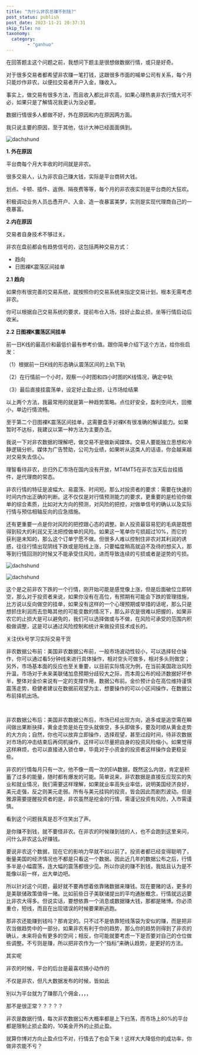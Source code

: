 ```yaml
---
title: "为什么非农总赚不到钱?"
post_status: publish
post_date: 2023-11-21 20:37:31
skip_file: no
taxonomy:
  category:
        - "ganhuo"
---
```


在回答题主这个问题之前，我想问下题主是很想做数据行情，或只是好奇。

对于很多交易者都希望非农赚一笔打钱，这跟很多市面的喊单公司有关系，每个月只能炒作非农，以便拉交易者开户入金，赚收入。

事实上，做交易有很多方法，而且收入都比非农高，如果心理热衷非农行情大可不必，如果只是了解情况我更认为没必要。

数据行情很多人都做不好，外在原因和内在原因两方面。

我只说主要的原因，至于其他，估计大神已经面面俱到。

![dachshund](https://cdn.fendou.la/funstoutiao/2020/12/152605630.jpg "timg.jpg")

**1. 外在原因**

平台商每个月大丰收的时间就是非农。

很多交易人，认为非农自己赚大钱，实际是平台商转大钱。

划点、卡顿、插件、返佣、隔夜费等等，每个月的非农夜实则是平台商的大狂欢。

积极调动业务人员怂恿开户、入金、造一夜暴富美梦，实则是实现代理商自己的一夜暴富。

**2.内在原因**

交易者自身技术不够过关。

非农在盘前都会有趋势信号的，这包括两种交易方式：

- 趋向
- 日图裸K震荡区间挂单

**2.1 趋向**

如果你有很完善的交易系统，就按照你的交易系统来指定交易计划，根本无需考虑非农。 

你可以根据自己交易系统的要求，提前布仓入场，挂好止盈止损，坐等行情启动后收米。

**2.2 日图裸K震荡区间挂单**

前一日K线的最高价和最低价最有参考价值。跟你简单介绍下这个方法，给你些启发：

（1）根据前一日K线的形态确认震荡区间的上轨下轨

（2）在行情前一个小时，观察一小时图和四小时图的K线情况，确定中轨

（3）最后直接挂震荡单，设定好止盈止损，让市场给结果

以上两个方法，我最常用的就是第一种趋势策略。点位好安全，盈利空间大，回撤小，单边行情流畅。

至于第二个日图裸K震荡区间挂单，这需要盘手对裸K有很准确的解读能力。如果暂时不达标，我建议以第一种方法为主要办法。

我说一下对非农数据的理解吧，做交易不是做新闻媒体。交易人要能独立思想和冷静逻辑分析。媒体为广告赞助，公司为业绩，如果听从这类人的话语，你会越来越对交易失去信心。

理智看待非农，总归外汇市场在国内没有开放，MT4MT5在非农当天后台挂插件，是代理商的常态。

非农行情的特征是波幅大、易震荡、时间短。那么对投资者的要求：需要在快速的时间内作出正确的判断。这不仅仅是对行情预测能力的要求，更重要的是检验你做单的综合素质，比如对大方向的预测，对风险的把控，对做单信号的确认以及实际行情与预估相轴反向的应急措施。

还有更重要一点是你对风险的把控跟心态的调整。新人投资最容易犯的毛病是既想得到较大的利润又无法把控做单的风险。如果这一笔单你亏损超过10%，而它的获利是未知的，那么这个订单宁愿不做。但很多人难以控制住非农对其利润的诱惑，往往行情出现阴线下跌或是阳线上涨，只要幅度稍高就迫不及待的想买入，那等到行情回测的时候又不能承受住风险，进而导致连续的亏损或者是逆势的亏损。

![dachshund](https://cdn.fendou.la/funstoutiao/2020/12/170116003.jpg)

![dachshund](https://cdn.fendou.la/funstoutiao/2020/12/170115253.jpg)

这个是之前非农下跌的一个行情，刚开始可能是感觉像上涨，但是后面破位立即转空，那么对于投资者来说，如果你没有在高位，有预期有可能会下跌的管理措施，比方说以反向做空的挂单，如果没有这样的一个心理预期或举措的话呢，那么只是想抓住利润而去忽略其他的可能变数的情况下，那么非农是很难以把握的，如果非农它的止损大是可以避免的，我们可以选择做或与不做，在风险可承受的范围内积极做调整，这是可以通过风险控制和统计来做投资技术成长的。

关注伏k号学习实际交易干货

非农数据公布前：美国非农数据公布前，一般市场波动性较小，可以选择轻仓操作，你可以通过看5分钟线来进行具体操作，相对空头可做多，相对多头则做空；另外，市场基本面的反应也至关重要，以目前实际情况为例，在当前美国政治风险升温，市场对于未来美联储加息预期分歧较大之际，而本周公布的经济数据好坏参半，整体对金价来说有一定的支撑作用，数据公布前。金价预计会在高位维持谨慎震荡走势，稳健者建议在数据前观望为主，想要操作的可以小区间操作，在数据公布前择机出场。

​

非农数据公布后：美国非农数据公布后，市场已经出现方向，追多或是追空需在瞬间做出果断抉择，黄金走势是处在空头就做空，多头即做多，要及时顺从黄金走势的大方向；自然，你也可以放弃立即操作，选择观望，甚至过段时间，待非农数据对市场的冲击结束后再伺机操作，这样可以尽量把自身的投资风险缩小。如果觉得这样麻烦，也可以直接进入锁仓单，毕竟对于小资金的投资者这样操作会更稳妥些。

非农的行情每月只有一次，他不像一周一次的EIA数据，既然这么内敛，肯定是积蓄了过多的能量，随时都有爆发的可能。简单说来，非农数据是直接反应现实的失业和就业情况，我们需要这样理解，如果就业率高失业率低，说明美国经济良好，美元走强，反之则美元走弱。所有与美元挂钩的投资，皆会因此而剧烈波动。但是雅源需要提醒投资者的是，非农虽然是挖金的行情，需谨记投资有风险，入市需谨慎。

看到这个问题我真是忍不住笑出了声。

是你赚不到钱，就不要怪非农。在非农的时候赚到钱的人，也不会跑到这里来问，问什么非农这么好赚钱。

要说非农这个数据，现在它的影响力早就不如以前了。投资者都已经变得聪明了，衡量美国的经济情况也不都是只看这一个数据。因此近几年的数据公布之后，行情多半是小幅震荡，连大幅的震荡都很少见。所以你说的赚不到钱，我姑且认为是不能像以前一样，出大单边吧。

所以针对这个问题，最好就不要再想着依靠赌数据来赚钱。现在要赌的话，更多的是美联储政策值得一赌。比如前些日子美联储提出的平均通胀概念，行情就远远要比非农大得多。但说实话，要想依靠一个消息或数据赚大钱，那都是赌博。你必须重仓，短线，而且在出现错误的时候要果断逃跑。

那非农还能赚到钱吗？那肯定的。只不过不是依靠短线落袋为安似的赚，而是把非农当做趋势中的一部分。如果非农有利于你的趋势，那么你的趋势则得到了非农的确认，未来将会有更多的空间；相反，你可能就要考虑一下是否要对自己的仓位做些调整。不亏则是赚，所以把非农作为一个“指标”来确认趋势，是更好的方法。

其实呢

非农的时候，平台的后台是最喜欢搞小动作的

不仅是非农，但凡大数据发布的时候，皆如此​

别以为平台就为了赚那几个佣金，，，，​

那不是很正常？？？？？

非农是数据行情，每次非农数据公布大概率都是上下扫荡，而市场上80%的平台都是限制止损止盈的，10美金开外的止损止盈。

就算你博对方向止盈点位不对，行情去了也会下来！这样大大降低你的成功率，你做非农能不亏？

